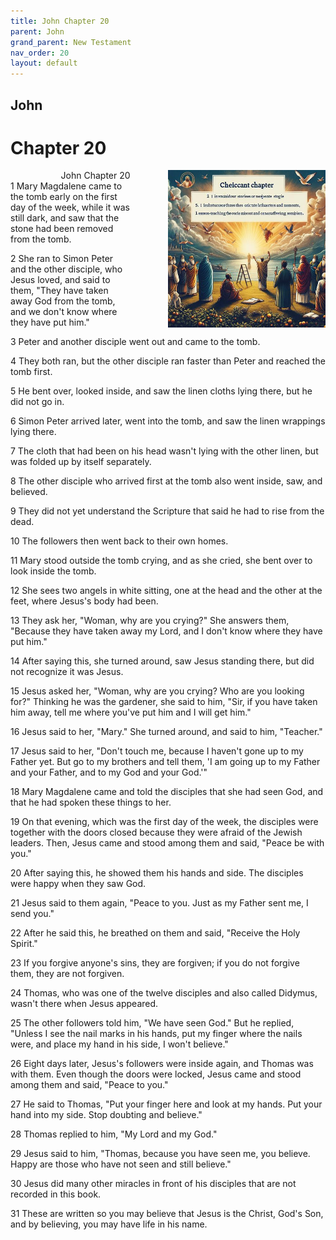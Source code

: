 ```yaml
---
title: John Chapter 20
parent: John
grand_parent: New Testament
nav_order: 20
layout: default
---
```


## John

# Chapter 20

<div style="clear: both; text-align: right;">
    <div style="max-width: 50%; height: auto; float: right; margin: 0 0 10px 10px; padding-left: 10%;">
        <img src="/assets/Image/John/500/20.jpg" alt="John Chapter 20" class="chapter-image">
    </div>
    <figcaption style="font-size: 14px; text-align: right;">John Chapter 20</figcaption>
</div>
1 Mary Magdalene came to the tomb early on the first day of the week, while it was still dark, and saw that the stone had been removed from the tomb.

2 She ran to Simon Peter and the other disciple, who Jesus loved, and said to them, "They have taken away God from the tomb, and we don't know where they have put him."

3 Peter and another disciple went out and came to the tomb.

4 They both ran, but the other disciple ran faster than Peter and reached the tomb first.

5 He bent over, looked inside, and saw the linen cloths lying there, but he did not go in.

6 Simon Peter arrived later, went into the tomb, and saw the linen wrappings lying there.

7 The cloth that had been on his head wasn't lying with the other linen, but was folded up by itself separately.

8 The other disciple who arrived first at the tomb also went inside, saw, and believed.

9 They did not yet understand the Scripture that said he had to rise from the dead.

10 The followers then went back to their own homes.

11 Mary stood outside the tomb crying, and as she cried, she bent over to look inside the tomb.

12 She sees two angels in white sitting, one at the head and the other at the feet, where Jesus's body had been.

13 They ask her, "Woman, why are you crying?" She answers them, "Because they have taken away my Lord, and I don't know where they have put him."

14 After saying this, she turned around, saw Jesus standing there, but did not recognize it was Jesus.

15 Jesus asked her, "Woman, why are you crying? Who are you looking for?" Thinking he was the gardener, she said to him, "Sir, if you have taken him away, tell me where you've put him and I will get him."

16 Jesus said to her, "Mary." She turned around, and said to him, "Teacher."

17 Jesus said to her, "Don't touch me, because I haven't gone up to my Father yet. But go to my brothers and tell them, 'I am going up to my Father and your Father, and to my God and your God.'"

18 Mary Magdalene came and told the disciples that she had seen God, and that he had spoken these things to her.

19 On that evening, which was the first day of the week, the disciples were together with the doors closed because they were afraid of the Jewish leaders. Then, Jesus came and stood among them and said, "Peace be with you."

20 After saying this, he showed them his hands and side. The disciples were happy when they saw God.

21 Jesus said to them again, "Peace to you. Just as my Father sent me, I send you."

22 After he said this, he breathed on them and said, "Receive the Holy Spirit."

23 If you forgive anyone's sins, they are forgiven; if you do not forgive them, they are not forgiven.

24 Thomas, who was one of the twelve disciples and also called Didymus, wasn't there when Jesus appeared.

25 The other followers told him, "We have seen God." But he replied, "Unless I see the nail marks in his hands, put my finger where the nails were, and place my hand in his side, I won't believe."

26 Eight days later, Jesus's followers were inside again, and Thomas was with them. Even though the doors were locked, Jesus came and stood among them and said, "Peace to you."

27 He said to Thomas, "Put your finger here and look at my hands. Put your hand into my side. Stop doubting and believe."

28 Thomas replied to him, "My Lord and my God."

29 Jesus said to him, "Thomas, because you have seen me, you believe. Happy are those who have not seen and still believe."

30 Jesus did many other miracles in front of his disciples that are not recorded in this book.

31 These are written so you may believe that Jesus is the Christ, God's Son, and by believing, you may have life in his name.



